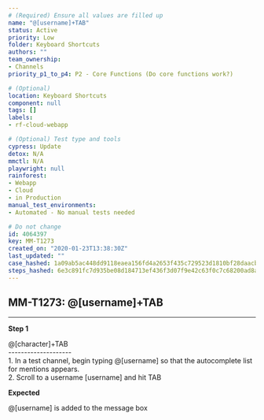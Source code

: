 ```yaml
---
# (Required) Ensure all values are filled up
name: "@[username]+TAB"
status: Active
priority: Low
folder: Keyboard Shortcuts
authors: ""
team_ownership: 
- Channels
priority_p1_to_p4: P2 - Core Functions (Do core functions work?)

# (Optional)
location: Keyboard Shortcuts
component: null
tags: []
labels: 
- rf-cloud-webapp

# (Optional) Test type and tools
cypress: Update
detox: N/A
mmctl: N/A
playwright: null
rainforest: 
- Webapp
- Cloud
- in Production
manual_test_environments: 
- Automated - No manual tests needed

# Do not change
id: 4064397
key: MM-T1273
created_on: "2020-01-23T13:38:30Z"
last_updated: ""
case_hashed: 1a09ab5ac448dd9118eaea156fd4a2653f435c729523d1810bf28daacb1268d16aff0280bb5bd1fe7e80377507b8a283
steps_hashed: 6e3c891fc7d935be08d184713ef436f3d07f9e42c63f0c7c68200ad8a7190a0c5473df8871fbab9a3fcdf5d91575b165
---
```


<!-- (Auto-generated) Based on frontmatter's "key" and "name" -->

## MM-T1273: @[username]+TAB

---

**Step 1**

@\[character]+TAB\
\--------------------\
1\. In a test channel, begin typing @\[username] so that the autocomplete list for mentions appears.\
2\. Scroll to a username \[username] and hit TAB

**Expected**

@\[username] is added to the message box
